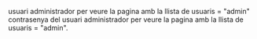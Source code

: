 usuari administrador per veure la pagina amb la llista de usuaris = "admin"
contrasenya del usuari administrador per veure la pagina amb la llista de usuaris = "admin".